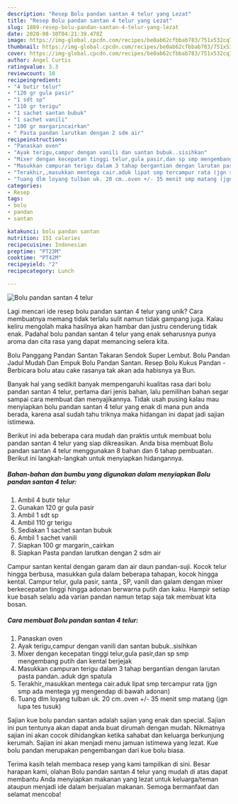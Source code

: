 ```yaml
---
description: "Resep Bolu pandan santan 4 telur yang Lezat"
title: "Resep Bolu pandan santan 4 telur yang Lezat"
slug: 1889-resep-bolu-pandan-santan-4-telur-yang-lezat
date: 2020-08-30T04:21:39.478Z
image: https://img-global.cpcdn.com/recipes/be0ab62cfbbab783/751x532cq70/bolu-pandan-santan-4-telur-foto-resep-utama.jpg
thumbnail: https://img-global.cpcdn.com/recipes/be0ab62cfbbab783/751x532cq70/bolu-pandan-santan-4-telur-foto-resep-utama.jpg
cover: https://img-global.cpcdn.com/recipes/be0ab62cfbbab783/751x532cq70/bolu-pandan-santan-4-telur-foto-resep-utama.jpg
author: Angel Curtis
ratingvalue: 3.3
reviewcount: 10
recipeingredient:
- "4 butir telur"
- "120 gr gula pasir"
- "1 sdt sp"
- "110 gr terigu"
- "1 sachet santan bubuk"
- "1 sachet vanili"
- "100 gr margarincairkan"
- " Pasta pandan larutkan dengan 2 sdm air"
recipeinstructions:
- "Panaskan oven"
- "Ayak terigu,campur dengan vanili dan santan bubuk..sisihkan"
- "Mixer dengan kecepatan tinggi telur,gula pasir,dan sp smp mengembang putih dan kental berjejak"
- "Masukkan campuran terigu dalam 3 tahap bergantian dengan larutan pasta pandan..aduk dgn spatula"
- "Terakhir,,masukkan mentega cair.aduk lipat smp tercampur rata (jgn smp ada mentega yg mengendap di bawah adonan)"
- "Tuang dlm loyang tulban uk. 20 cm..oven +/- 35 menit smp matang (jgn lupa tes tusuk)"
categories:
- Resep
tags:
- bolu
- pandan
- santan

katakunci: bolu pandan santan 
nutrition: 151 calories
recipecuisine: Indonesian
preptime: "PT23M"
cooktime: "PT42M"
recipeyield: "2"
recipecategory: Lunch

---
```



![Bolu pandan santan 4 telur](https://img-global.cpcdn.com/recipes/be0ab62cfbbab783/751x532cq70/bolu-pandan-santan-4-telur-foto-resep-utama.jpg)

Lagi mencari ide resep bolu pandan santan 4 telur yang unik? Cara membuatnya memang tidak terlalu sulit namun tidak gampang juga. Kalau keliru mengolah maka hasilnya akan hambar dan justru cenderung tidak enak. Padahal bolu pandan santan 4 telur yang enak seharusnya punya aroma dan cita rasa yang dapat memancing selera kita.

Bolu Panggang Pandan Santan Takaran Sendok Super Lembut. Bolu Pandan Jadul Mudah Dan Empuk Bolu Pandan Santan. Resep Bolu Kukus Pandan - Berbicara bolu atau cake rasanya tak akan ada habisnya ya Bun.

Banyak hal yang sedikit banyak mempengaruhi kualitas rasa dari bolu pandan santan 4 telur, pertama dari jenis bahan, lalu pemilihan bahan segar sampai cara membuat dan menyajikannya. Tidak usah pusing kalau mau menyiapkan bolu pandan santan 4 telur yang enak di mana pun anda berada, karena asal sudah tahu triknya maka hidangan ini dapat jadi sajian istimewa.


Berikut ini ada beberapa cara mudah dan praktis untuk membuat bolu pandan santan 4 telur yang siap dikreasikan. Anda bisa membuat Bolu pandan santan 4 telur menggunakan 8 bahan dan 6 tahap pembuatan. Berikut ini langkah-langkah untuk menyiapkan hidangannya.

<!--inarticleads1-->

##### Bahan-bahan dan bumbu yang digunakan dalam menyiapkan Bolu pandan santan 4 telur:

1. Ambil 4 butir telur
1. Gunakan 120 gr gula pasir
1. Ambil 1 sdt sp
1. Ambil 110 gr terigu
1. Sediakan 1 sachet santan bubuk
1. Ambil 1 sachet vanili
1. Siapkan 100 gr margarin,,cairkan
1. Siapkan  Pasta pandan larutkan dengan 2 sdm air


Campur santan kental dengan garam dan air daun pandan-suji. Kocok telur hingga berbusa, masukkan gula dalam beberapa tahapan, kocok hingga kental. Campur telur, gula pasir, santa , SP, vanili dan galam dengan mixer berkecepatan tinggi hingga adonan berwarna putih dan kaku. Hampir setiap kue basah selalu ada varian pandan namun tetap saja tak membuat kita bosan. 

<!--inarticleads2-->

##### Cara membuat Bolu pandan santan 4 telur:

1. Panaskan oven
1. Ayak terigu,campur dengan vanili dan santan bubuk..sisihkan
1. Mixer dengan kecepatan tinggi telur,gula pasir,dan sp smp mengembang putih dan kental berjejak
1. Masukkan campuran terigu dalam 3 tahap bergantian dengan larutan pasta pandan..aduk dgn spatula
1. Terakhir,,masukkan mentega cair.aduk lipat smp tercampur rata (jgn smp ada mentega yg mengendap di bawah adonan)
1. Tuang dlm loyang tulban uk. 20 cm..oven +/- 35 menit smp matang (jgn lupa tes tusuk)


Sajian kue bolu pandan santan adalah sajian yang enak dan special. Sajian ini pun tentunya akan dapat anda buat dirumah dengan mudah. Nikmatnya sajian ini akan cocok dihidangkan ketika sahabat dan keluarga berkunjung kerumah. Sajian ini akan menjadi menu jamuan istimewa yang lezat. Kue bolu pandan merupakan pengembangan dari kue bolu biasa. 

Terima kasih telah membaca resep yang kami tampilkan di sini. Besar harapan kami, olahan Bolu pandan santan 4 telur yang mudah di atas dapat membantu Anda menyiapkan makanan yang lezat untuk keluarga/teman ataupun menjadi ide dalam berjualan makanan. Semoga bermanfaat dan selamat mencoba!

